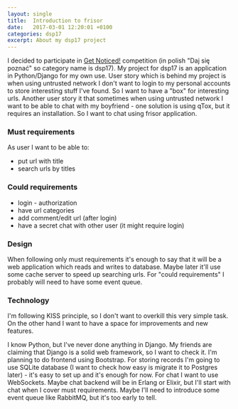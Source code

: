 ```yaml
---
layout: single
title:  Introduction to frisor
date:   2017-03-01 12:20:01 +0100
categories: dsp17
excerpt: About my dsp17 project
---
```


I decided to participate in [Get Noticed!](http://devstyle.pl/daj-sie-poznac/) competition (in polish "Daj się poznać" so category name is dsp17).
My project for dsp17 is an application in Python/Django for my own use. User story which
is behind my project is when using untrusted network I don't want to login to my personal accounts to store interesting stuff I've found. So I want to have a "box" for interesting urls. Another user story it that sometimes when using untrusted network I want to be able to chat with my boyfriend -
one solution is using qTox, but it requires an installation. So I want to chat using frisor application.

### Must requirements
As user I want to be able to:
* put url with title
* search urls by titles

### Could requirements
* login - authorization
* have url categories
* add comment/edit url (after login)
* have a secret chat with other user (it might require login)

### Design
When following only must requirements it's enough to say that it will be a web application which reads and writes to database. Maybe later it'll use some
cache server to speed up searching urls.
For "could requirements" I probably will need to have some event queue.

### Technology
I'm following KISS principle, so I don't want to overkill this very simple task. On the other hand I want to have a space
for improvements and new features.

I know Python, but I've never done anything in Django. My friends are claiming that Django is a solid web framework, so I want to check it.
I'm planning to do frontend using Bootstrap.
For storing records I'm going to use SQLite database (I want to check how easy is migrate it to Postgres later) - it's easy to set up and
it's enough for now.
For chat I want to use WebSockets. Maybe chat backend will be in Erlang or Elixir, but I'll start with chat when I cover must requirements. Maybe I'll need to introduce
some event queue like RabbitMQ, but it's too early to tell.



